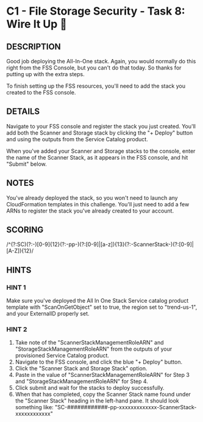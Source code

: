 # C1 - File Storage Security - Task 8: Wire It Up 🔌

## DESCRIPTION

Good job deploying the All-In-One stack. Again, you would normally do this right from the FSS Console, but you can't do that today. So thanks for putting up with the extra steps.

To finish setting up the FSS resources, you'll need to add the stack you created to the FSS console.

## DETAILS

Navigate to your FSS console and register the stack you just created. You'll add both the Scanner and Storage stack by clicking the "+ Deploy" button and using the outputs from the Service Catalog product.

When you've added your Scanner and Storage stacks to the console, enter the name of the Scanner Stack, as it appears in the FSS console, and hit "Submit" below.

## NOTES

You've already deployed the stack, so you won't need to launch any CloudFormation templates in this challenge. You'll just need to add a few ARNs to register the stack you've already created to your account.

## SCORING

<!-- https://simple-regex.com/build/62d1a489e5df9 -->

/^(?:SC)(?:-)[0-9]{12}(?:-pp-)(?:[0-9]|[a-z]){13}(?:-ScannerStack-)(?:[0-9]|[A-Z]){12}/

## HINTS

### HINT 1

Make sure you've deployed the All In One Stack Service catalog product template with "ScanOnGetObject" set to true, the region set to "trend-us-1", and your ExternalID properly set.

### HINT 2

1. Take note of the "ScannerStackManagementRoleARN" and "StorageStackManagementRoleARN" from the outputs of your provisioned Service Catalog product.
2. Navigate to the FSS console, and click the blue "+ Deploy" button.
3. Click the "Scanner Stack and Storage Stack" option.
4. Paste in the value of "ScannerStackManagementRoleARN" for Step 3 and "StorageStackManagementRoleARN" for Step 4.
5. Click submit and wait for the stacks to deploy successfully.
6. When that has completed, copy the Scanner Stack name found under the "Scanner Stack" heading in the left-hand pane. It should look something like: "SC-############-pp-xxxxxxxxxxxxx-ScannerStack-xxxxxxxxxxxx"